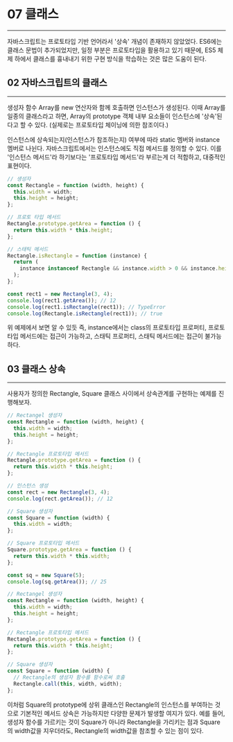# 07 클래스

---

자바스크립트는 프로토타입 기반 언어라서 '상속' 개념이 존재하지 않았었다.
ES6에는 클래스 문법이 추가되었지만, 일정 부분은 프로토타입을 활용하고 있기 때문에, ES5 체제 하에서 클래스를 흉내내기 위한 구현 방식을 학습하는 것은 많은 도움이 된다.

## 02 자바스크립트의 클래스

---

생성자 함수 Array를 new 연산자와 함께 호출하면 인스턴스가 생성된다.
이때 Array를 일종의 클래스라고 하면, Array의 prototype 객체 내부 요소들이 인스턴스에 '상속'된다고 할 수 있다.
(실제로는 프로토타입 체이닝에 의한 참조이다.)

인스턴스에 상속되는지(인스턴스가 참조하는지) 여부에 따라 static 멤버와 instance 멤버로 나뉜다.
자바스크립트에서는 인스턴스에도 직접 메서드를 정의할 수 있다.
이를 '인스턴스 메서드'라 하기보다는 '프로토타입 메서드'라 부르는게 더 적합하고, 대중적인 표현이다.

```js
// 생성자
const Rectangle = function (width, height) {
  this.width = width;
  this.height = height;
};

// 프로토 타입 메서드
Rectangle.prototype.getArea = function () {
  return this.width * this.height;
};

// 스태틱 메서드
Rectangle.isRectangle = function (instance) {
  return (
    instance instanceof Rectangle && instance.width > 0 && instance.height > 0
  );
};

const rect1 = new Rectangle(3, 4);
console.log(rect1.getArea()); // 12
console.log(rect1.isRectangle(rect1)); // TypeError
console.log(Rectangle.isRectangle(rect1)); // true
```

위 예제에서 보면 알 수 있듯
즉, instance에서는 class의 프로토타입 프로퍼티, 프로토타입 메서드에는 접근이 가능하고, 스태틱 프로퍼티, 스태틱 메서드에는 접근이 불가능하다.

## 03 클래스 상속

---

사용자가 정의한 Rectangle, Square 클래스 사이에서 상속관계를 구현하는 예제를 진행해보자.

```js
// Rectangel 생성자
const Rectangle = function (width, height) {
  this.width = width;
  this.height = height;
};

// Rectangle 프로토타입 메서드
Rectangle.prototype.getArea = function () {
  return this.width * this.height;
};

// 인스턴스 생성
const rect = new Rectangle(3, 4);
console.log(rect.getArea()); // 12

// Square 생성자
const Square = function (width) {
  this.width = width;
};

// Square 프로토타입 메서드
Square.prototype.getArea = function () {
  return this.width * this.width;
};

const sq = new Square(5);
console.log(sq.getArea()); // 25
```

```js
// Rectangel 생성자
const Rectangle = function (width, height) {
  this.width = width;
  this.height = height;
};

// Rectangle 프로토타입 메서드
Rectangle.prototype.getArea = function () {
  return this.width * this.height;
};

// Square 생성자
const Square = function (width) {
  // Rectangle의 생성자 함수를 함수로써 호출
  Rectangle.call(this, width, width);
};
```

이처럼 Square의 prototype에 상위 클래스인 Rectangle의 인스턴스를 부여하는 것으로 기본적인 메서드 상속은 가능하지만 다양한 문제가 발생할 여지가 있다.
예를 들어, 생성자 함수를 가르키는 것이 Square가 아니라 Rectangle을 가리키는 점과 Square의 width값을 지우더라도, Rectangle의 width값을 참조할 수 있는 점이 있다.
